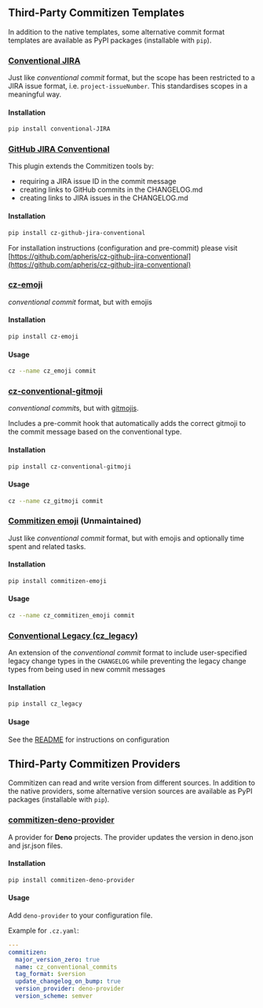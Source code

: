 ## Third-Party Commitizen Templates

In addition to the native templates, some alternative commit format templates
are available as PyPI packages (installable with `pip`).

### [Conventional JIRA](https://pypi.org/project/conventional-JIRA/)

Just like _conventional commit_ format, but the scope has been restricted to a
JIRA issue format, i.e. `project-issueNumber`. This standardises scopes in a
meaningful way.

#### Installation

```sh
pip install conventional-JIRA
```

### [GitHub JIRA Conventional](https://pypi.org/project/cz-github-jira-conventional/)

This plugin extends the Commitizen tools by:

- requiring a JIRA issue ID in the commit message
- creating links to GitHub commits in the CHANGELOG.md
- creating links to JIRA issues in the CHANGELOG.md

#### Installation

```sh
pip install cz-github-jira-conventional
```

For installation instructions (configuration and pre-commit) please visit [https://github.com/apheris/cz-github-jira-conventional](https://github.com/apheris/cz-github-jira-conventional)

### [cz-emoji](https://github.com/adam-grant-hendry/cz-emoji)

_conventional commit_ format, but with emojis

#### Installation

```sh
pip install cz-emoji
```

#### Usage

```sh
cz --name cz_emoji commit
```

### [cz-conventional-gitmoji](https://github.com/ljnsn/cz-conventional-gitmoji)

*conventional commit*s, but with [gitmojis](https://gitmoji.dev).

Includes a pre-commit hook that automatically adds the correct gitmoji to the commit message based on the conventional type.

#### Installation

```sh
pip install cz-conventional-gitmoji
```

#### Usage

```sh
cz --name cz_gitmoji commit
```

### [Commitizen emoji](https://pypi.org/project/commitizen-emoji/) (Unmaintained)

Just like _conventional commit_ format, but with emojis and optionally time spent and related tasks.

#### Installation

```sh
pip install commitizen-emoji
```

#### Usage

```sh
cz --name cz_commitizen_emoji commit
```

### [Conventional Legacy (cz_legacy)][1]

An extension of the _conventional commit_ format to include user-specified
legacy change types in the `CHANGELOG` while preventing the legacy change types
from being used in new commit messages

#### Installation

```sh
pip install cz_legacy
```

#### Usage

See the [README][1] for instructions on configuration

[1]: https://pypi.org/project/cz_legacy

## Third-Party Commitizen Providers

Commitizen can read and write version from different sources. In addition to the native providers, some alternative version sources are available as PyPI packages (installable with `pip`).

### [commitizen-deno-provider](https://pypi.org/project/commitizen-deno-provider/)

A provider for **Deno** projects. The provider updates the version in deno.json and jsr.json files.

#### Installation

```sh
pip install commitizen-deno-provider
```

#### Usage

Add `deno-provider` to your configuration file.

Example for `.cz.yaml`:

```yaml
---
commitizen:
  major_version_zero: true
  name: cz_conventional_commits
  tag_format: $version
  update_changelog_on_bump: true
  version_provider: deno-provider
  version_scheme: semver
```

